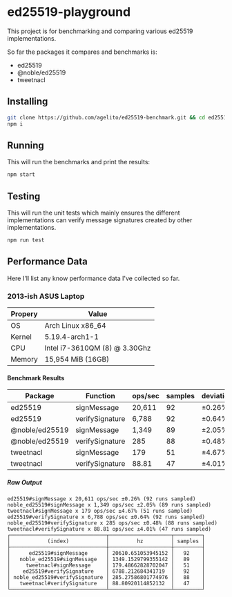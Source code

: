# ed25519-playground

This project is for benchmarking and comparing various ed25519 implementations. 

So far the packages it compares and benchmarks is:
- ed25519
- @noble/ed25519
- tweetnacl

## Installing

```sh
git clone https://github.com/agelito/ed25519-benchmark.git && cd ed25519-benchmark
npm i
```

## Running
This will run the benchmarks and print the results:

```sh
npm start
```

## Testing
This will run the unit tests which mainly ensures the different implementations can verify
message signatures created by other implementations.

```sh
npm run test
```

## Performance Data
Here I'll list any know performance data I've collected so far.

### 2013-ish ASUS Laptop

| Propery | Value |
|---------|-------|
| OS | Arch Linux x86_64 |
| Kernel | 5.19.4-arch1-1|
| CPU | Intel i7-3610QM (8) @ 3.30Ghz |
| Memory | 15,954 MiB (16GB) |

#### Benchmark Results
| Package | Function | ops/sec | samples | deviation |
|---------|----------|---------|---------|-----------|
| ed25519 | signMessage | 20,611 | 92 | ±0.26% |
| ed25519 | verifySignature| 6,788 | 92 | ±0.64% |
| @noble/ed25519 | signMessage | 1,349 | 89 | ±2.05% |
| @noble/ed25519 | verifySignature | 285 | 88 | ±0.48% |
| tweetnacl | signMessage | 179 | 51 | ±4.67% |
| tweetnacl | verifySignature | 88.81 | 47 | ±4.01%  |

##### Raw Output

```
ed25519#signMessage x 20,611 ops/sec ±0.26% (92 runs sampled)
noble_ed25519#signMessage x 1,349 ops/sec ±2.05% (89 runs sampled)
tweetnacl#signMessage x 179 ops/sec ±4.67% (51 runs sampled)
ed25519#verifySignature x 6,788 ops/sec ±0.64% (92 runs sampled)
noble_ed25519#verifySignature x 285 ops/sec ±0.48% (88 runs sampled)
tweetnacl#verifySignature x 88.81 ops/sec ±4.01% (47 runs sampled)
┌───────────────────────────────┬────────────────────┬─────────┐
│            (index)            │         hz         │ samples │
├───────────────────────────────┼────────────────────┼─────────┤
│      ed25519#signMessage      │ 20610.651053945152 │   92    │
│   noble_ed25519#signMessage   │ 1349.1529799355142 │   89    │
│     tweetnacl#signMessage     │ 179.48662828702047 │   51    │
│    ed25519#verifySignature    │ 6788.212684341719  │   92    │
│ noble_ed25519#verifySignature │ 285.27586801774976 │   88    │
│   tweetnacl#verifySignature   │ 88.80920114852132  │   47    │
└───────────────────────────────┴────────────────────┴─────────┘
```